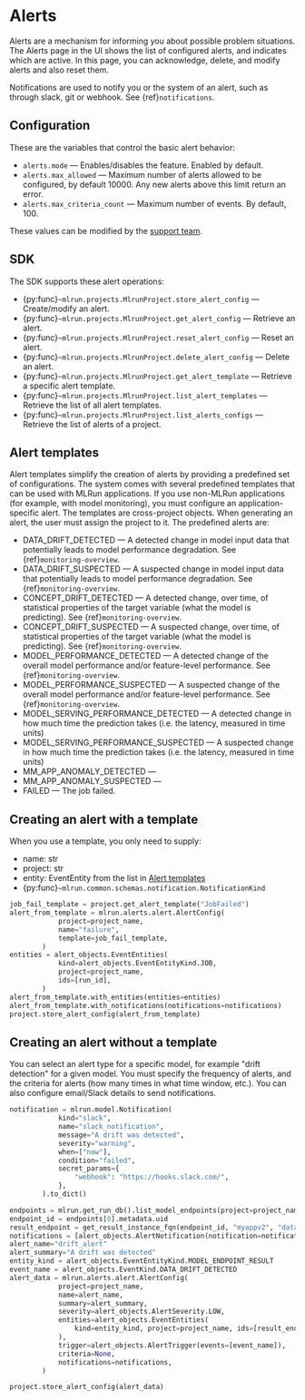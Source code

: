 # Alerts 

Alerts are a mechanism for informing you about possible problem situations. The Alerts page in the UI shows the 
list of configured alerts, and indicates which are active. In this page, you can acknowledge, 
delete, and modify alerts and also reset them. 

Notifications are used to notify you or the system of an alert, such as through slack, git or webhook. See {ref}`notifications`.

## Configuration
These are the variables that control the basic alert behavior: 

- `alerts.mode` &mdash; Enables/disables the feature. Enabled by default.
- `alerts.max_allowed` &mdash; Maximum number of alerts allowed to be configured, by default 10000. Any new alerts above this limit return an error.
- `alerts.max_criteria_count` &mdash; Maximum number of events. By default, 100.

These values can be modified by the [support team](mailto:support@iguazio.com).

## SDK

The SDK supports these alert operations:

- {py:func}`~mlrun.projects.MlrunProject.store_alert_config` &mdash; Create/modify an alert.
- {py:func}`~mlrun.projects.MlrunProject.get_alert_config` &mdash;  Retrieve an alert.
- {py:func}`~mlrun.projects.MlrunProject.reset_alert_config` &mdash; Reset an alert.
- {py:func}`~mlrun.projects.MlrunProject.delete_alert_config` &mdash; Delete an alert.
- {py:func}`~mlrun.projects.MlrunProject.get_alert_template` &mdash; Retrieve a specific alert template.
- {py:func}`~mlrun.projects.MlrunProject.list_alert_templates` &mdash; Retrieve the list of all alert templates.
- {py:func}`~mlrun.projects.MlrunProject.list_alerts_configs` &mdash; Retrieve the list of alerts of a project.

## Alert templates
Alert templates simplify the creation of alerts by providing a predefined set of configurations. The system comes with several 
predefined templates that can be used with MLRun applications. 
If you use non-MLRun applications (for example, with model monitoring), you must configure an application-specific alert. 
The templates are cross-project objects. When generating an alert, the user must assign the project to it. The predefined alerts are:
- DATA_DRIFT_DETECTED &mdash; A detected change in model input data that potentially leads to model performance degradation. See {ref}`monitoring-overview`.
- DATA_DRIFT_SUSPECTED &mdash; A suspected change in model input data that potentially leads to model performance degradation. See {ref}`monitoring-overview`.
- CONCEPT_DRIFT_DETECTED &mdash; A detected change, over time, of  statistical properties of the target variable (what the model is predicting). See {ref}`monitoring-overview`.
- CONCEPT_DRIFT_SUSPECTED &mdash; A suspected change, over time, of  statistical properties of the target variable (what the model is predicting). See {ref}`monitoring-overview`.
- MODEL_PERFORMANCE_DETECTED &mdash; A detected change of the overall model performance and/or feature-level performance. See {ref}`monitoring-overview`.
- MODEL_PERFORMANCE_SUSPECTED &mdash; A suspected change of the overall model performance and/or feature-level performance. See {ref}`monitoring-overview`.
- MODEL_SERVING_PERFORMANCE_DETECTED &mdash; A detected change in how much time the prediction takes (i.e. the latency, measured in time units)
- MODEL_SERVING_PERFORMANCE_SUSPECTED &mdash; A suspected change in how much time the prediction takes (i.e. the latency, measured in time units)
- MM_APP_ANOMALY_DETECTED &mdash; 
- MM_APP_ANOMALY_SUSPECTED &mdash; 
- FAILED &mdash; The job failed.


## Creating an alert with a template

When you use a template, you only need to supply:
- name: str
- project: str
- entity: EventEntity from the list in [Alert templates](#alert-templates)
- {py:func}`~mlrun.common.schemas.notification.NotificationKind`

```python
job_fail_template = project.get_alert_template("JobFailed")
alert_from_template = mlrun.alerts.alert.AlertConfig(
            project=project_name,
            name="failure",
            template=job_fail_template,
		)
entities = alert_objects.EventEntities(
			kind=alert_objects.EventEntityKind.JOB,
			project=project_name,
			ids=[run_id],
		)
alert_from_template.with_entities(entities=entities)
alert_from_template.with_notifications(notifications=notifications)
project.store_alert_config(alert_from_template)
```

## Creating an alert without a template
You can select an alert type for a specific model, for example "drift detection" for a given model. You must specify 
the frequency of alerts, and the criteria for alerts (how many times in what time window, etc.). 
You can also configure email/Slack details to send notifications.

```python
notification = mlrun.model.Notification(
            kind="slack",
            name="slack_notification",
            message="A drift was detected",
            severity="warning",
            when=["now"],
            condition="failed",
            secret_params={
                "webhook": "https://hooks.slack.com/",
            },
        ).to_dict()

endpoints = mlrun.get_run_db().list_model_endpoints(project=project_name)
endpoint_id = endpoints[0].metadata.uid
result_endpoint = get_result_instance_fqn(endpoint_id, "myappv2", "data_drift_test")
notifications = [alert_objects.AlertNotification(notification=notification)]
alert_name="drift_alert"
alert_summary="A drift was detected"
entity_kind = alert_objects.EventEntityKind.MODEL_ENDPOINT_RESULT
event_name = alert_objects.EventKind.DATA_DRIFT_DETECTED
alert_data = mlrun.alerts.alert.AlertConfig(
            project=project_name,
            name=alert_name,
            summary=alert_summary,
            severity=alert_objects.AlertSeverity.LOW,
            entities=alert_objects.EventEntities(
                kind=entity_kind, project=project_name, ids=[result_endpoint]
            ),
            trigger=alert_objects.AlertTrigger(events=[event_name]),
            criteria=None,
            notifications=notifications,
        )

project.store_alert_config(alert_data)
```